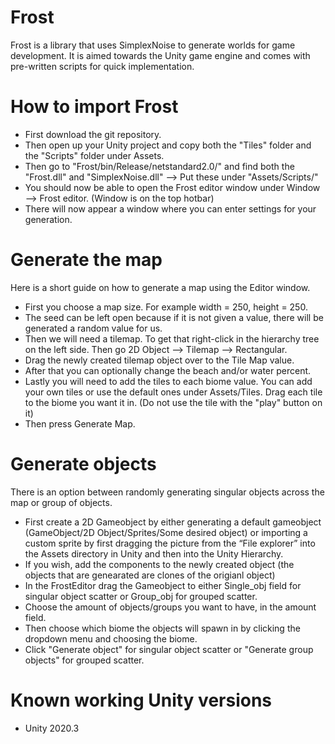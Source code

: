 # Frost

Frost is a library that uses SimplexNoise to generate worlds for game development. It is aimed towards the Unity game engine and comes with pre-written scripts for quick implementation.


# How to import Frost

- First download the git repository.
- Then open up your Unity project and copy both the "Tiles" folder and the "Scripts" folder under Assets.
- Then go to "Frost/bin/Release/netstandard2.0/" and find both the "Frost.dll" and "SimplexNoise.dll" --> Put these under "Assets/Scripts/"
- You should now be able to open the Frost editor window under Window --> Frost editor. (Window is on the top hotbar)
- There will now appear a window where you can enter settings for your generation.


# Generate the map

Here is a short guide on how to generate a map using the Editor window.

- First you choose a map size. For example width = 250, height = 250.
- The seed can be left open because if it is not given a value, there will be generated a random value for us.
- Then we will need a tilemap. To get that right-click in the hierarchy tree on the left side. Then go 2D Object --> Tilemap --> Rectangular.
- Drag the newly created tilemap object over to the Tile Map value.
- After that you can optionally change the beach and/or water percent. 
- Lastly you will need to add the tiles to each biome value. You can add your own tiles or use the default ones under Assets/Tiles. Drag each tile to the biome you want it in. (Do not use the tile with the "play" button on it) 
- Then press Generate Map.



# Generate objects

There is an option between randomly generating singular objects across the map or group of objects. 

- First create a 2D Gameobject by either generating a default gameobject (GameObject/2D Object/Sprites/Some desired object) or importing a custom sprite by first dragging the picture from the “File explorer” into the Assets directory in Unity and then into the Unity Hierarchy.
- If you wish, add the components to the newly created object (the objects that are genearated are clones of the origianl object)
- In the FrostEditor drag the Gameobject to either Single_obj field for singular object scatter or Group_obj for grouped scatter.
- Choose the amount of objects/groups you want to have, in the amount field.
- Then choose which biome the objects will spawn in by clicking the dropdown menu and choosing the biome.
- Click "Generate object" for singular object scatter or "Generate group objects" for grouped scatter.

# Known working Unity versions

- Unity 2020.3


